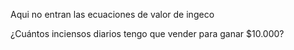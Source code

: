

Aqui no entran las ecuaciones de valor de ingeco

¿Cuántos inciensos diarios tengo que vender para ganar $10.000?
